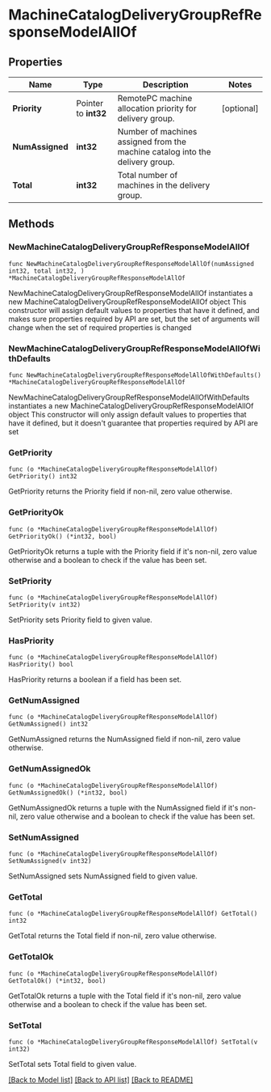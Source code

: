 # MachineCatalogDeliveryGroupRefResponseModelAllOf

## Properties

Name | Type | Description | Notes
------------ | ------------- | ------------- | -------------
**Priority** | Pointer to **int32** | RemotePC machine allocation priority for delivery group. | [optional] 
**NumAssigned** | **int32** | Number of machines assigned from the machine catalog into the delivery group. | 
**Total** | **int32** | Total number of machines in the delivery group. | 

## Methods

### NewMachineCatalogDeliveryGroupRefResponseModelAllOf

`func NewMachineCatalogDeliveryGroupRefResponseModelAllOf(numAssigned int32, total int32, ) *MachineCatalogDeliveryGroupRefResponseModelAllOf`

NewMachineCatalogDeliveryGroupRefResponseModelAllOf instantiates a new MachineCatalogDeliveryGroupRefResponseModelAllOf object
This constructor will assign default values to properties that have it defined,
and makes sure properties required by API are set, but the set of arguments
will change when the set of required properties is changed

### NewMachineCatalogDeliveryGroupRefResponseModelAllOfWithDefaults

`func NewMachineCatalogDeliveryGroupRefResponseModelAllOfWithDefaults() *MachineCatalogDeliveryGroupRefResponseModelAllOf`

NewMachineCatalogDeliveryGroupRefResponseModelAllOfWithDefaults instantiates a new MachineCatalogDeliveryGroupRefResponseModelAllOf object
This constructor will only assign default values to properties that have it defined,
but it doesn't guarantee that properties required by API are set

### GetPriority

`func (o *MachineCatalogDeliveryGroupRefResponseModelAllOf) GetPriority() int32`

GetPriority returns the Priority field if non-nil, zero value otherwise.

### GetPriorityOk

`func (o *MachineCatalogDeliveryGroupRefResponseModelAllOf) GetPriorityOk() (*int32, bool)`

GetPriorityOk returns a tuple with the Priority field if it's non-nil, zero value otherwise
and a boolean to check if the value has been set.

### SetPriority

`func (o *MachineCatalogDeliveryGroupRefResponseModelAllOf) SetPriority(v int32)`

SetPriority sets Priority field to given value.

### HasPriority

`func (o *MachineCatalogDeliveryGroupRefResponseModelAllOf) HasPriority() bool`

HasPriority returns a boolean if a field has been set.

### GetNumAssigned

`func (o *MachineCatalogDeliveryGroupRefResponseModelAllOf) GetNumAssigned() int32`

GetNumAssigned returns the NumAssigned field if non-nil, zero value otherwise.

### GetNumAssignedOk

`func (o *MachineCatalogDeliveryGroupRefResponseModelAllOf) GetNumAssignedOk() (*int32, bool)`

GetNumAssignedOk returns a tuple with the NumAssigned field if it's non-nil, zero value otherwise
and a boolean to check if the value has been set.

### SetNumAssigned

`func (o *MachineCatalogDeliveryGroupRefResponseModelAllOf) SetNumAssigned(v int32)`

SetNumAssigned sets NumAssigned field to given value.


### GetTotal

`func (o *MachineCatalogDeliveryGroupRefResponseModelAllOf) GetTotal() int32`

GetTotal returns the Total field if non-nil, zero value otherwise.

### GetTotalOk

`func (o *MachineCatalogDeliveryGroupRefResponseModelAllOf) GetTotalOk() (*int32, bool)`

GetTotalOk returns a tuple with the Total field if it's non-nil, zero value otherwise
and a boolean to check if the value has been set.

### SetTotal

`func (o *MachineCatalogDeliveryGroupRefResponseModelAllOf) SetTotal(v int32)`

SetTotal sets Total field to given value.



[[Back to Model list]](../README.md#documentation-for-models) [[Back to API list]](../README.md#documentation-for-api-endpoints) [[Back to README]](../README.md)


